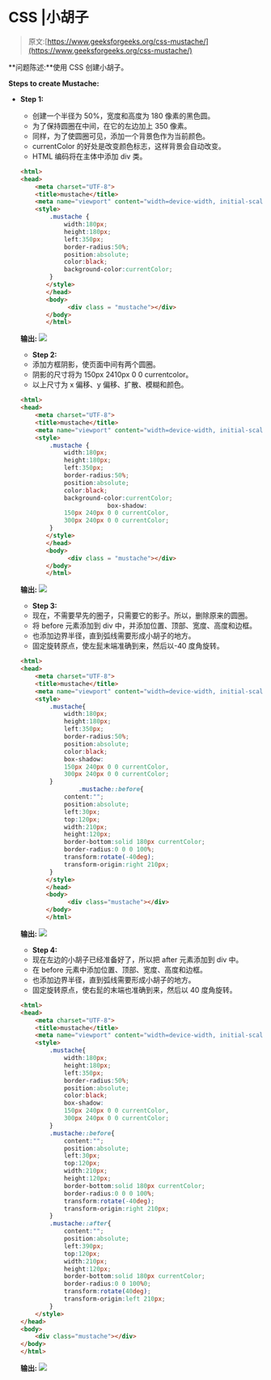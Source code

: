 # CSS |小胡子

> 原文:[https://www.geeksforgeeks.org/css-mustache/](https://www.geeksforgeeks.org/css-mustache/)

**问题陈述:**使用 CSS 创建小胡子。

**Steps to create Mustache:**

*   **Step 1:**
    *   创建一个半径为 50%，宽度和高度为 180 像素的黑色圆。
    *   为了保持圆圈在中间，在它的左边加上 350 像素。
    *   同样，为了使圆圈可见，添加一个背景色作为当前颜色。
    *   currentColor 的好处是改变颜色标志，这样背景会自动改变。
    *   HTML 编码将在主体中添加 div 类。

    ```html
    <html>
    <head>
        <meta charset="UTF-8">
        <title>mustache</title>
        <meta name="viewport" content="width=device-width, initial-scale=1">
        <style>
            .mustache {
                width:180px;
                height:180px;
                left:350px;
                border-radius:50%;
                position:absolute;
                color:black;
                background-color:currentColor;
            }
           </style>
           </head>
           <body>
                 <div class = "mustache"></div>
           </body>
           </html>
    ```

    **输出:**
    ![](img/874d75d72e4e5183ce9da04d5a21b905.png)

    *   **Step 2:**
    *   添加方框阴影，使页面中间有两个圆圈。
    *   阴影的尺寸将为 150px 2410px 0 0 currentcolor。
    *   以上尺寸为 x 偏移、y 偏移、扩散、模糊和颜色。

    ```html
    <html>
    <head>
        <meta charset="UTF-8">
        <title>mustache</title>
        <meta name="viewport" content="width=device-width, initial-scale=1">
        <style>
            .mustache {
                width:180px;
                height:180px;
                left:350px;
                border-radius:50%;
                position:absolute;
                color:black;
                background-color:currentColor;
                            box-shadow:
                150px 240px 0 0 currentColor,
                300px 240px 0 0 currentColor;
            }
           </style>
           </head>
           <body>
                 <div class = "mustache"></div>
           </body>
           </html>
    ```

    **输出:**
    ![](img/b91984a7c6946b1f0e016a2b07f1ae47.png)

    *   **Step 3:**
    *   现在，不需要早先的圈子，只需要它的影子。所以，删除原来的圆圈。
    *   将 before 元素添加到 div 中，并添加位置、顶部、宽度、高度和边框。
    *   也添加边界半径，直到弧线需要形成小胡子的地方。
    *   固定旋转原点，使左髭末端准确到来，然后以-40 度角旋转。

    ```html
    <html>
    <head>
        <meta charset="UTF-8">
        <title>mustache</title>
        <meta name="viewport" content="width=device-width, initial-scale=1">
        <style>
            .mustache{
                width:180px;
                height:180px;
                left:350px;
                border-radius:50%;
                position:absolute;
                color:black;
                box-shadow:
                150px 240px 0 0 currentColor,
                300px 240px 0 0 currentColor;
            }
                    .mustache::before{
                content:"";
                position:absolute;
                left:30px;
                top:120px;
                width:210px;
                height:120px;
                border-bottom:solid 180px currentColor;
                border-radius:0 0 0 100%;
                transform:rotate(-40deg);
                transform-origin:right 210px;
            }
           </style>
           </head>
           <body>
                 <div class="mustache"></div>
           </body>
           </html>
    ```

    **输出:**
    ![](img/7e42fb9b90b2f8812b9b4ab469247462.png)

    *   **Step 4:**
    *   现在左边的小胡子已经准备好了，所以把 after 元素添加到 div 中。
    *   在 before 元素中添加位置、顶部、宽度、高度和边框。
    *   也添加边界半径，直到弧线需要形成小胡子的地方。
    *   固定旋转原点，使右髭的末端也准确到来，然后以 40 度角旋转。

    ```html
    <html>
    <head>
        <meta charset="UTF-8">
        <title>mustache</title>
        <meta name="viewport" content="width=device-width, initial-scale=1">
        <style>
            .mustache{
                width:180px;
                height:180px;
                left:350px;
                border-radius:50%;
                position:absolute;
                color:black;
                box-shadow:
                150px 240px 0 0 currentColor,
                300px 240px 0 0 currentColor;
            }
            .mustache::before{
                content:"";
                position:absolute;
                left:30px;
                top:120px;
                width:210px;
                height:120px;
                border-bottom:solid 180px currentColor;
                border-radius:0 0 0 100%;
                transform:rotate(-40deg);
                transform-origin:right 210px;
            }
            .mustache::after{
                content:"";
                position:absolute;
                left:390px;
                top:120px;
                width:210px;
                height:120px;
                border-bottom:solid 180px currentColor;
                border-radius:0 0 100%0;
                transform:rotate(40deg);
                transform-origin:left 210px;
            }
        </style>
    </head>
    <body>
        <div class="mustache"></div>
    </body>
    </html>
    ```

    **输出:**
    ![](img/c35a54417137d2ebb542b1b58802155d.png)